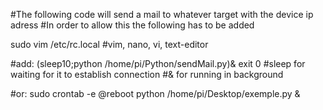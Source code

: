 #The following code will send a mail to whatever target with the device ip adress
#In order to allow this the following has to be added

sudo vim /etc/rc.local
#vim, nano, vi, text-editor

#add:
(sleep10;python /home/pi/Python/sendMail.py)&
exit 0
#sleep for waiting for it to establish connection
#& for running in background

#or:
sudo crontab -e
@reboot python /home/pi/Desktop/exemple.py &
